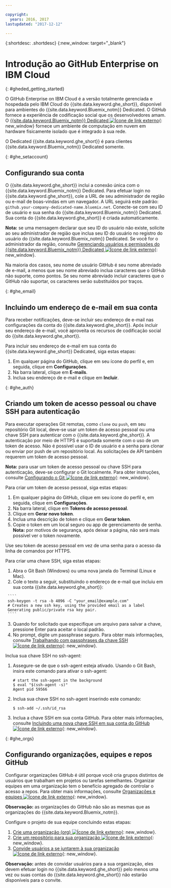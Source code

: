 ```yaml
---

copyright:
  years: 2016, 2017
lastupdated: "2017-12-12"

---
```


{:shortdesc: .shortdesc}
{:new_window: target="_blank"}

# Introdução ao GitHub Enterprise on IBM Cloud
{: #gheded_getting_started}

O GitHub Enterprise on IBM Cloud é a versão totalmente gerenciada e hospedada pelo IBM Cloud do {{site.data.keyword.ghe_short}}, disponível para ambientes do {{site.data.keyword.Bluemix_notm}} Dedicated. O GitHub fornece a experiência de codificação social que os desenvolvedores amam. O [{{site.data.keyword.Bluemix_notm}} Dedicated ![Ícone de link externo](../../icons/launch-glyph.svg "Ícone de link externo")](/docs/dedicated/index.html#dedicated){: new_window} fornece um ambiente de computação em nuvem em hardware fisicamente isolado que é integrado à sua rede.

O Dedicated {{site.data.keyword.ghe_short}} é para clientes {{site.data.keyword.Bluemix_notm}} Dedicated somente.

{: #ghe_setaccount}
## Configurando sua conta

O {{site.data.keyword.ghe_short}} inclui a conexão única com o {{site.data.keyword.Bluemix_notm}} Dedicated. Para efetuar
login no {{site.data.keyword.ghe_short}}, cole a URL de seu administrador de região ou e-mail de boas-vindas em um navegador. A URL seguirá este padrão: `github.your-company-dedicated-name.bluemix.net`. Conecte-se com seu ID de usuário e sua senha do {{site.data.keyword.Bluemix_notm}} Dedicated. Sua conta do {{site.data.keyword.ghe_short}} é criada automaticamente.

**Nota:** se uma mensagem declarar que seu ID do usuário não existe, solicite ao seu administrador de região que inclua seu ID do usuário no registro do usuário do {{site.data.keyword.Bluemix_notm}} Dedicated. Se você for o administrador da região, consulte [Gerenciando usuários e permissões do {{site.data.keyword.Bluemix_notm}} Dedicated ![Ícone de link externo](../../icons/launch-glyph.svg "Ícone de link externo")](/docs/admin/index.html#oc_useradmin){: new_window}.

Na maioria dos casos, seu nome de usuário GitHub é seu nome abreviado de e-mail, a menos que seu nome abreviado inclua caracteres que o
GitHub não suporte, como pontos. Se seu nome abreviado incluir caracteres que o GitHub não suportar, os caracteres serão substituídos por traços.     

{: #ghe_email}
## Incluindo um endereço de e-mail em sua conta

Para receber notificações, deve-se incluir seu endereço de e-mail nas configurações da conta do {{site.data.keyword.ghe_short}}. Após incluir seu endereço de e-mail, você aproveita os recursos de codificação social do {{site.data.keyword.ghe_short}}.    

Para incluir seu endereço de e-mail em sua conta do {{site.data.keyword.ghe_short}} Dedicated, siga estas etapas:    
1. Em qualquer página do GitHub, clique em seu ícone do perfil e, em seguida, clique em **Configurações**.    
2. Na barra lateral, clique em **E-mails**.    
3. Inclua seu endereço de e-mail e clique em **Incluir**.        

{: #ghe_auth}
## Criando um token de acesso pessoal ou chave SSH para autenticação

Para executar operações Git remotas, como `clone` ou `push`, em seu repositório Git local, deve-se usar um token de acesso pessoal ou uma chave SSH para autenticar com o {{site.data.keyword.ghe_short}}. A autenticação por meio de HTTPS é suportada somente com o uso de um token de acesso. Não é possível usar o ID de usuário e a senha para clonar ou enviar por push de um repositório local. As solicitações de API também requerem um token de acesso pessoal.

**Nota:** para usar um token de acesso pessoal ou chave SSH para autenticação, deve-se configurar o Git localmente. Para obter instruções, consulte [Configurando o Git ![Ícone de link externo](../../icons/launch-glyph.svg "Ícone de link externo")](https://help.github.com/enterprise/user/articles/set-up-git/){: new_window}.    

Para criar um token de acesso pessoal, siga estas etapas:    
   1. Em qualquer página do GitHub, clique em seu ícone do perfil e, em seguida, clique em **Configurações**.    
   2. Na barra lateral, clique em **Tokens de acesso pessoal**.   
   3. Clique em **Gerar novo token**.
   4. Inclua uma descrição de token e clique em **Gerar token**.
   5. Copie o token em um local seguro ou app de gerenciamento de senha.    
     **Nota:** por motivos de segurança, após deixar a página, não será mais possível ver o token novamente.    

Use seu token de acesso pessoal em vez de uma senha para o acesso da linha de comandos por HTTPS.


Para criar uma chave SSH, siga estas etapas:
   1. Abra o Git Bash (Windows) ou uma nova janela do Terminal (Linux e Mac).    
   2. Cole o texto a seguir, substituindo o endereço de e-mail que incluiu em sua conta {{site.data.keyword.ghe_short}}:

     ````
     ssh-keygen -t rsa -b 4096 -C "your_email@example.com"
     # Creates a new ssh key, using the provided email as a label
     Generating public/private rsa key pair.
     ````

   3. Quando for solicitado que especifique um arquivo para salvar a chave, pressione Enter para aceitar o local padrão.
   4. No prompt, digite um passphrase seguro. Para obter mais informações, consulte [Trabalhando com passphrases da chave SSH ![Ícone de link externo](../../icons/launch-glyph.svg "Ícone de link externo")](https://help.github.com/enterprise/user/articles/working-with-ssh-key-passphrases/){: new_window}.   

Inclua sua chave SSH no ssh-agent:    
   1. Assegure-se de que o ssh-agent esteja ativado. Usando o Git Bash, insira este comando para ativar o ssh-agent:
      ````
      # start the ssh-agent in the background
      $ eval "$(ssh-agent -s)"
      Agent pid 59566
      ````    

   2. Inclua sua chave SSH no ssh-agent inserindo este comando:    
      ````
      $ ssh-add ~/.ssh/id_rsa
      ````    
   3. Inclua a chave SSH em sua conta GitHub. Para obter mais informações, consulte [Incluindo uma nova chave SSH em sua conta do GitHub ![Ícone de link externo](../../icons/launch-glyph.svg "Ícone de link externo")](https://help.github.com/enterprise/user/articles/adding-a-new-ssh-key-to-your-github-account/){: new_window}.    


{: #ghe_orgs}
## Configurando organizações, equipes e repos GitHub    

Configurar organizações GitHub é útil porque você cria grupos distintos de usuários que trabalham em projetos ou tarefas semelhantes. Organizar
equipes em uma organização tem o benefício agregado de controlar o acesso a repos. Para obter mais informações, consulte [Organizações e equipes ![Ícone de link externo](../../icons/launch-glyph.svg "Ícone de link externo")](https://help.github.com/enterprise/admin/guides/user-management/organizations-and-teams/){: new_window}.

**Observação:** as organizações do GitHub não são as mesmas que as organizações do {{site.data.keyword.Bluemix_notm}}.

Configure o projeto de sua equipe concluindo estas etapas:

   1. [Crie uma organização (org) ![Ícone de link externo](../../icons/launch-glyph.svg "Ícone de link externo")](https://help.github.com/enterprise/user/articles/creating-a-new-organization-account/){: new_window}.
   2. [Crie um repositório para sua organização ![Ícone de link externo](../../icons/launch-glyph.svg "Ícone de link externo")](https://help.github.com/enterprise/user/articles/create-a-repo/){: new_window}.
   3. [Convide usuários a se juntarem à sua organização ![Ícone de link externo](../../icons/launch-glyph.svg "Ícone de link externo")](https://help.github.com/articles/inviting-users-to-join-your-organization/){: new_window}.

  **Observação:** antes de convidar usuários para a sua organização, eles devem efetuar login no {{site.data.keyword.ghe_short}} pelo menos uma vez ou suas contas do {{site.data.keyword.ghe_short}} não estarão disponíveis para o convite.

<!-- ### Getting support
To get answers now, submit questions to [Stack Overflow ![External link icon](../../icons/launch-glyph.svg "External link icon")](http://stackoverflow.com/questions/ask?tags=ibm-bluemix_github-enterprise){: new_window}.

For more support, use these resources:    
   1. Complete the form at 
   [IBM Cloud Support Portal![External link icon](../../icons/launch-glyph.svg "External link icon")](https://ibm.biz/bluemixsupport) 
   2. Submit a new ticket through the 
   [Client Success Portal![External link icon](../../icons/launch-glyph.svg "External link icon")](
   https://support.ibmcloud.com/ics/support/mylogin.asp?login=bluemix). -->
